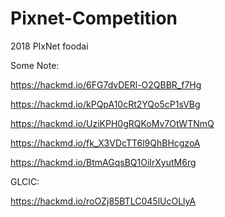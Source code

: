 # Pixnet-Competition
2018 PIxNet foodai 

Some Note:

https://hackmd.io/6FG7dvDERl-O2QBBR_f7Hg

https://hackmd.io/kPQpA10cRt2YQo5cP1sVBg

https://hackmd.io/UziKPH0gRQKoMv7OtWTNmQ

https://hackmd.io/fk_X3VDcTT6l9QhBHcgzoA

https://hackmd.io/BtmAGqsBQ1OiIrXyutM6rg

GLCIC:

https://hackmd.io/roOZj85BTLC045lUcOLlyA


